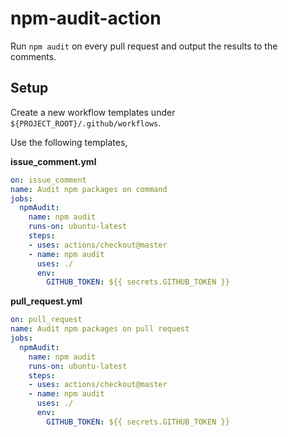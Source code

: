 # npm-audit-action

Run `npm audit` on every pull request and output the results to the comments.

## Setup

Create a new workflow templates under `${PROJECT_ROOT}/.github/workflows`.

Use the following templates,

**issue_comment.yml**
```yml
on: issue_comment
name: Audit npm packages on command
jobs:
  npmAudit:
    name: npm audit
    runs-on: ubuntu-latest
    steps:
    - uses: actions/checkout@master
    - name: npm audit
      uses: ./
      env:
        GITHUB_TOKEN: ${{ secrets.GITHUB_TOKEN }}
```

**pull_request.yml**
```yml
on: pull_request
name: Audit npm packages on pull request
jobs:
  npmAudit:
    name: npm audit
    runs-on: ubuntu-latest
    steps:
    - uses: actions/checkout@master
    - name: npm audit
      uses: ./
      env:
        GITHUB_TOKEN: ${{ secrets.GITHUB_TOKEN }}
```
